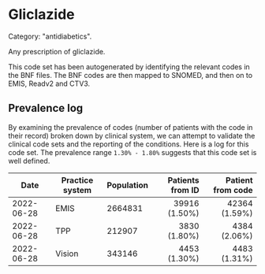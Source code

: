 # Gliclazide

Category: "antidiabetics".

Any prescription of gliclazide.

This code set has been autogenerated by identifying the relevant codes in the BNF files. The BNF codes are then mapped to SNOMED, and then on to EMIS, Readv2 and CTV3.

## Prevalence log

By examining the prevalence of codes (number of patients with the code in their record) broken down by clinical system, we can attempt to validate the clinical code sets and the reporting of the conditions. Here is a log for this code set. The prevalence range `1.30% - 1.80%` suggests that this code set is well defined.

| Date       | Practice system | Population | Patients from ID | Patient from code |
| ---------- | --------------- | ---------- | ---------------: | ----------------: |
| 2022-06-28 | EMIS            | 2664831    |    39916 (1.50%) |     42364 (1.59%) |
| 2022-06-28 | TPP             | 212907     |     3830 (1.80%) |      4384 (2.06%) |
| 2022-06-28 | Vision          | 343146     |     4453 (1.30%) |      4483 (1.31%) |
